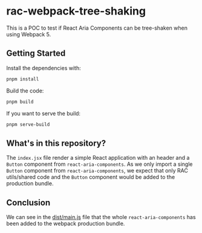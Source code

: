 # rac-webpack-tree-shaking

This is a POC to test if React Aria Components can be tree-shaken when using Webpack 5.

## Getting Started

Install the dependencies with:

```bash
pnpm install
```

Build the code:

```bash
pnpm build
```

If you want to serve the build:

```bash
pnpm serve-build
```

## What's in this repository?

The `index.jsx` file render a simple React application with an header and a `Button` component from `react-aria-components`. As we only import a single `Button` component from `react-aria-components`, we expect that only RAC utils/shared code and the `Button` component would be added to the production bundle.

## Conclusion

We can see in the [dist/main.js](./dist/main.js) file that the whole `react-aria-components` has been added to the webpack production bundle.
